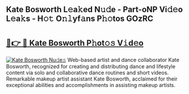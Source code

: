 ## Kate Bosworth L𝚎a𝚔ed N𝚞𝚍e - Part-oNP Vi𝚍𝚎o L𝚎a𝚔s - H𝚘𝚝 O𝚗𝚕yf𝚊ns P𝚑𝚘tos GOzRC

# <h2><a href="http://kfc6afj.oniu.top/?m=Kate+Bosworth">🔗👉 🔴 Kate Bosworth P𝚑ot𝚘𝚜 V𝚒d𝚎o</a></h2>

[![Kate Bosworth Nu𝚍e𝚜](https://i.imgur.com/0qMVB7G.gif)](http://kfc6afj.oniu.top/?m=Kate+Bosworth)
Web-based artist and dance collaborator Kate Bosworth, recognized for creating and distributing dance and lifestyle content via solo and collaborative dance routines and short videos. Remarkable makeup artist assistant Kate Bosworth, acclaimed for their exceptional abilities and accomplishments in assisting makeup artists.  
